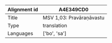 |Alignment id | A4E349CD0
| --- | --- 
|Title | MSV 1,03: Pravāraṇāvastu 
|Type | translation
|Languages | ['bo', 'sa']